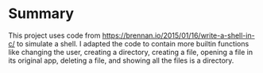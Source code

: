# Summary
This project uses code from https://brennan.io/2015/01/16/write-a-shell-in-c/ to simulate a shell. I adapted the code to contain 
more builtin functions like changing the user, creating a directory, creating a file, opening a file in its original app, 
deleting a file, and showing all the files is a directory.
